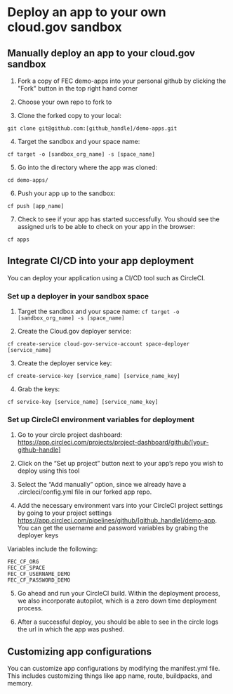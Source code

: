 # Deploy an app to your own cloud.gov sandbox
## Manually deploy an app to your cloud.gov sandbox
1. Fork a copy of FEC demo-apps into your personal github by clicking the "Fork" button in the top right hand corner

2. Choose your own repo to fork to

3. Clone the forked copy to your local:

`git clone git@github.com:[github_handle]/demo-apps.git`

4. Target the sandbox and your space name:

`cf target -o [sandbox_org_name] -s [space_name]`

5. Go into the directory where the app was cloned:

`cd demo-apps/`

6. Push your app up to the sandbox:

`cf push [app_name]`

7. Check to see if your app has started successfully. You should see the assigned urls to be able to check on your app in the browser:

`cf apps`


## Integrate CI/CD into your app deployment
You can deploy your application using a CI/CD tool such as CircleCI. 
### Set up a deployer in your sandbox space
1. Target the sandbox and your space name:
`cf target -o [sandbox_org_name] -s [space_name]`

2. Create the Cloud.gov deployer service:

`cf create-service cloud-gov-service-account space-deployer [service_name]`

3. Create the deployer service key:

`cf create-service-key [service_name] [service_name_key]`

4. Grab the keys:

`cf service-key [service_name] [service_name_key]`

### Set up CircleCI environment variables for deployment
1. Go to your circle project dashboard: https://app.circleci.com/projects/project-dashboard/github/[your-github-handle]

2. Click on the “Set up project” button next to your app’s repo you wish to deploy using this tool

3. Select the “Add manually” option, since we already have a .circleci/config.yml file in our forked app repo.

4. Add the necessary environment vars into your CircleCI project settings by going to your project settings
https://app.circleci.com/pipelines/github/[github_handle]/demo-app. You can get the username and password variables by grabing the deployer keys

Variables include the following:
```
FEC_CF_ORG
FEC_CF_SPACE
FEC_CF_USERNAME_DEMO
FEC_CF_PASSWORD_DEMO
```
5. Go ahead and run your CircleCI build. Within the deployment process, we also incorporate autopilot, which is a zero down time deployment process.

6. After a successful deploy, you should be able to see in the circle logs the url in which the app was pushed.

## Customizing app configurations
You can customize app configurations by modifying the manifest.yml file. This includes customizing things like app name, route, buildpacks, and memory.
